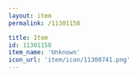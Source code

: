 ```yaml
---
layout: item
permalink: /11301158

title: Item
id: 11301158
item_name: 'Unknown'
icon_url: 'item/icon/11300741.png'
---
```

